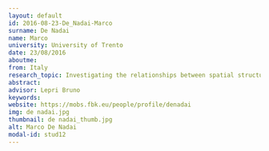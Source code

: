 ```yaml
---
layout: default 
id: 2016-08-23-De_Nadai-Marco
surname: De Nadai
name: Marco
university: University of Trento
date: 23/08/2016
aboutme: 
from: Italy
research_topic: Investigating the relationships between spatial structures and urban characteristics
abstract: 
advisor: Lepri Bruno
keywords: 
website: https://mobs.fbk.eu/people/profile/denadai
img: de nadai.jpg
thumbnail: de nadai_thumb.jpg
alt: Marco De Nadai
modal-id: stud12
---
```

